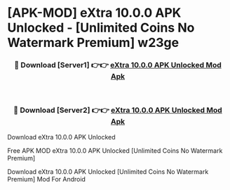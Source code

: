 # [APK-MOD] eXtra 10.0.0 APK Unlocked - [Unlimited Coins No Watermark Premium] w23ge



<div align="center">
<h3>🔴 Download [Server1] 👉👉 <a href="https://momento.my/?title=eXtra_10.0.0_APK_Unlocked">eXtra 10.0.0 APK Unlocked Mod Apk</a></h3><br>

<h3>🔴 Download [Server2] 👉👉 <a href="https://momento.my/?title=eXtra_10.0.0_APK_Unlocked">eXtra 10.0.0 APK Unlocked Mod Apk</a></h3>
</div>



Download eXtra 10.0.0 APK Unlocked 

Free APK MOD eXtra 10.0.0 APK Unlocked [Unlimited Coins No Watermark Premium]

Download eXtra 10.0.0 APK Unlocked [Unlimited Coins No Watermark Premium] Mod For Android
